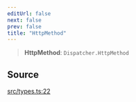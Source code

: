 ```yaml
---
editUrl: false
next: false
prev: false
title: "HttpMethod"
---
```


> **HttpMethod**: `Dispatcher.HttpMethod`

## Source

[src/types.ts:22](https://github.com/eddienubes/sagetest/blob/ce2c7f4/src/types.ts#L22)
